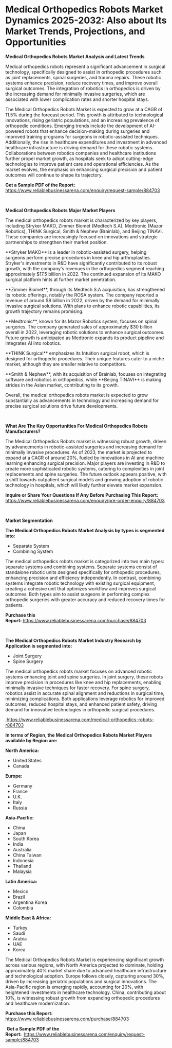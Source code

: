 <p><h1>Medical Orthopedics Robots Market Dynamics 2025-2032: Also about Its Market Trends, Projections, and Opportunities</h1></p><p><strong>Medical Orthopedics Robots Market Analysis and Latest Trends</strong></p>
<p><p>Medical orthopedics robots represent a significant advancement in surgical technology, specifically designed to assist in orthopedic procedures such as joint replacements, spinal surgeries, and trauma repairs. These robotic systems enhance precision, reduce recovery times, and improve overall surgical outcomes. The integration of robotics in orthopedics is driven by the increasing demand for minimally invasive surgeries, which are associated with lower complication rates and shorter hospital stays.</p><p>The Medical Orthopedics Robots Market is expected to grow at a CAGR of 11.5% during the forecast period. This growth is attributed to technological innovations, rising geriatric populations, and an increasing prevalence of orthopedic conditions. Emerging trends include the development of AI-powered robots that enhance decision-making during surgeries and improved training programs for surgeons in robotic-assisted techniques. Additionally, the rise in healthcare expenditures and investment in advanced healthcare infrastructure is driving demand for these robotic systems. Collaborations between robotics companies and healthcare institutions further propel market growth, as hospitals seek to adopt cutting-edge technologies to improve patient care and operational efficiencies. As the market evolves, the emphasis on enhancing surgical precision and patient outcomes will continue to shape its trajectory.</p></p>
<p><strong>Get a Sample PDF of the Report:&nbsp;</strong> <a href="https://www.reliablebusinessarena.com/enquiry/request-sample/884703?utm_campaign=3535&utm_medium=2&utm_source=Github&utm_content=ia&utm_term=14042025&utm_id=medical-orthopedics-robots">https://www.reliablebusinessarena.com/enquiry/request-sample/884703</a></p>
<p>&nbsp;</p>
<p><strong>Medical Orthopedics Robots Major Market Players</strong></p>
<p><p>The medical orthopedics robots market is characterized by key players, including Stryker MAKO, Zimmer Biomet (Medtech S.A), Medtronic (Mazor Robotics), THINK Surgical, Smith & Nephew (Brainlab), and Beijing TINAVI. These companies are increasingly focused on innovations and strategic partnerships to strengthen their market position.</p><p>**Stryker MAKO** is a leader in robotic-assisted surgery, helping surgeons perform precise procedures in knee and hip arthroplasties. Stryker's investments in R&D have significantly contributed to its robust growth, with the company's revenues in the orthopedics segment reaching approximately $17.5 billion in 2022. The continued expansion of its MAKO surgical platform hints at further market penetration.</p><p>**Zimmer Biomet**, through its Medtech S.A acquisition, has strengthened its robotic offerings, notably the ROSA system. The company reported a revenue of around $8 billion in 2022, driven by the demand for minimally invasive surgical solutions. With plans to enhance robotic capabilities, its growth trajectory remains promising.</p><p>**Medtronic**, known for its Mazor Robotics system, focuses on spinal surgeries. The company generated sales of approximately $30 billion overall in 2022, leveraging robotic solutions to enhance surgical outcomes. Future growth is anticipated as Medtronic expands its product pipeline and integrates AI into robotics.</p><p>**THINK Surgical** emphasizes its Intuition surgical robot, which is designed for orthopedic procedures. Their unique features cater to a niche market, although they are smaller relative to competitors.</p><p>**Smith & Nephew**, with its acquisition of Brainlab, focuses on integrating software and robotics in orthopedics, while **Beijing TINAVI** is making strides in the Asian market, contributing to its growth.</p><p>Overall, the medical orthopedics robots market is expected to grow substantially as advancements in technology and increasing demand for precise surgical solutions drive future developments.</p></p>
<p>&nbsp;</p>
<p><strong>What Are The Key Opportunities For Medical Orthopedics Robots Manufacturers?</strong></p>
<p><p>The Medical Orthopedics Robots market is witnessing robust growth, driven by advancements in robotic-assisted surgeries and increasing demand for minimally invasive procedures. As of 2023, the market is projected to expand at a CAGR of around 20%, fueled by innovations in AI and machine learning enhancing surgical precision. Major players are investing in R&D to create more sophisticated robotic systems, catering to complexities in joint replacements and spine surgeries. The future outlook appears positive, with a shift towards outpatient surgical models and growing adoption of robotic technology in hospitals, which will likely further elevate market expansion.</p></p>
<p><strong>Inquire or Share Your Questions If Any Before Purchasing This Report:</strong> <a href="https://www.reliablebusinessarena.com/enquiry/pre-order-enquiry/884703?utm_campaign=3535&utm_medium=2&utm_source=Github&utm_content=ia&utm_term=14042025&utm_id=medical-orthopedics-robots">https://www.reliablebusinessarena.com/enquiry/pre-order-enquiry/884703</a></p>
<p>&nbsp;</p>
<p><strong>Market Segmentation</strong></p>
<p><strong>The Medical Orthopedics Robots Market Analysis by types is segmented into:</strong></p>
<p><ul><li>Separate System</li><li>Combining System</li></ul></p>
<p><p>The medical orthopedics robots market is categorized into two main types: separate systems and combining systems. Separate systems consist of standalone robotic units designed specifically for orthopedic procedures, enhancing precision and efficiency independently. In contrast, combining systems integrate robotic technology with existing surgical equipment, creating a cohesive unit that optimizes workflow and improves surgical outcomes. Both types aim to assist surgeons in performing complex orthopedic surgeries with greater accuracy and reduced recovery times for patients.</p></p>
<p><strong>Purchase this Report:&nbsp;</strong><a href="https://www.reliablebusinessarena.com/purchase/884703?utm_campaign=3535&utm_medium=2&utm_source=Github&utm_content=ia&utm_term=14042025&utm_id=medical-orthopedics-robots">https://www.reliablebusinessarena.com/purchase/884703</a></p>
<p>&nbsp;</p>
<p><strong>The Medical Orthopedics Robots Market Industry Research by Application is segmented into:</strong></p>
<p><ul><li>Joint Surgery</li><li>Spine Surgery</li></ul></p>
<p><p>The medical orthopedics robots market focuses on advanced robotic systems enhancing joint and spine surgeries. In joint surgery, these robots improve precision in procedures like knee and hip replacements, enabling minimally invasive techniques for faster recovery. For spine surgery, robotics assist in accurate spinal alignment and reductions in surgical time, minimizing complications. Both applications leverage robotics for improved outcomes, reduced hospital stays, and enhanced patient safety, driving demand for innovative technologies in orthopedic surgical procedures.</p></p>
<p><a href="https://www.reliablebusinessarena.com/medical-orthopedics-robots-r884703?utm_campaign=3535&utm_medium=2&utm_source=Github&utm_content=ia&utm_term=14042025&utm_id=medical-orthopedics-robots">&nbsp;https://www.reliablebusinessarena.com/medical-orthopedics-robots-r884703</a></p>
<p><strong>In terms of Region, the Medical Orthopedics Robots Market Players available by Region are:</strong></p>
<p>
    <p> <strong> North America: </strong>
        <ul>
            <li>United States</li>
            <li>Canada</li>
        </ul>
        </p> 
    <p> <strong> Europe: </strong>
        <ul>
            <li>Germany</li>
            <li>France</li>
            <li>U.K.</li>
            <li>Italy</li>
            <li>Russia</li>
        </ul>
        </p> 
    <p> <strong> Asia-Pacific: </strong>
        <ul>
            <li>China</li>
            <li>Japan</li>
            <li>South Korea</li>
            <li>India</li>
            <li>Australia</li>
            <li>China Taiwan</li>
            <li>Indonesia</li>
            <li>Thailand</li>
            <li>Malaysia</li>
        </ul>
        </p> 
    <p> <strong> Latin America: </strong>
        <ul>
            <li>Mexico</li>
            <li>Brazil</li>
            <li>Argentina Korea</li>
            <li>Colombia</li>
        </ul>
        </p> 
    <p> <strong> Middle East & Africa: </strong>
        <ul>
            <li>Turkey</li>
            <li>Saudi</li>
            <li>Arabia</li>
            <li>UAE</li>
            <li>Korea</li>
        </ul>
    </p>
    </p>
<p><p>The Medical Orthopedics Robots Market is experiencing significant growth across various regions, with North America projected to dominate, holding approximately 40% market share due to advanced healthcare infrastructure and technological adoption. Europe follows closely, capturing around 30%, driven by increasing geriatric populations and surgical innovations. The Asia-Pacific region is emerging rapidly, accounting for 20%, with heightened investments in healthcare technology. China, contributing about 10%, is witnessing robust growth from expanding orthopedic procedures and healthcare modernization.</p></p>
<p><strong>Purchase this Report: </strong><a href="https://www.reliablebusinessarena.com/purchase/884703?utm_campaign=3535&utm_medium=2&utm_source=Github&utm_content=ia&utm_term=14042025&utm_id=medical-orthopedics-robots">https://www.reliablebusinessarena.com/purchase/884703</a></p>
<p>&nbsp;<strong>Get a Sample PDF of the Report:&nbsp;&nbsp;</strong><a href="https://www.reliablebusinessarena.com/enquiry/request-sample/884703?utm_campaign=3535&utm_medium=2&utm_source=Github&utm_content=ia&utm_term=14042025&utm_id=medical-orthopedics-robots">https://www.reliablebusinessarena.com/enquiry/request-sample/884703</a></p>
<p><strong></strong></p>
<p><p></p><p></p><p></p></p>